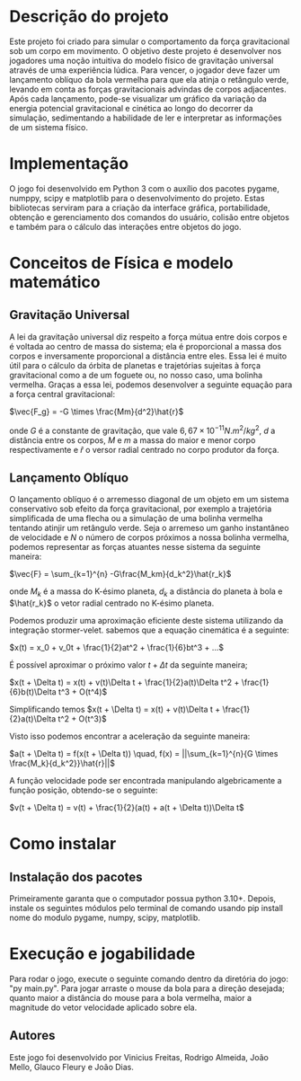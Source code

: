 # Descrição do projeto

Este projeto foi criado para simular o comportamento da força gravitacional sob um corpo em movimento. O objetivo deste projeto é desenvolver nos jogadores uma noção intuitiva do modelo físico de gravitação universal através de uma experiência lúdica. Para vencer, o jogador deve fazer um lançamento oblíquo da bola vermelha para que ela atinja o retângulo verde, levando em conta as forças gravitacionais advindas de corpos adjacentes. Após cada lançamento, pode-se visualizar um gráfico da variação da energia potencial gravitacional e cinética ao longo do decorrer da simulação, sedimentando a habilidade de ler e interpretar as informações de um sistema físico.

# Implementação

O jogo foi desenvolvido em Python 3 com o auxílio dos pacotes pygame, numppy, scipy e matplotlib para o desenvolvimento do projeto. Estas bibliotecas serviram para a criação da interface gráfica, portabilidade, obtenção e gerenciamento dos comandos do usuário, colisão entre objetos e também para o cálculo das interações entre objetos do jogo.

# Conceitos de Física e modelo matemático

## Gravitação Universal

A lei da gravitação universal diz respeito a força mútua entre dois corpos e é voltada ao centro de massa do sistema; ela é proporcional a massa dos corpos e inversamente proporcional a distância entre eles. Essa lei é muito útil para o cálculo da órbita de planetas e trajetórias sujeitas à força gravitacional como a de um foguete ou, no nosso caso, uma bolinha vermelha. Graças a essa lei, podemos desenvolver a seguinte equação para a força central gravitacional: 

$\vec{F_g} = -G \times \frac{Mm}{d^2}\hat{r}$ 

onde $G$ é a constante de gravitação, que vale $6,67\times10^{-11} N.m^2/kg^2$, $d$ a distância entre os corpos, $M$ e $m$ a massa do maior e menor corpo respectivamente e $\hat{r}$ o versor radial centrado no corpo produtor da força.

## Lançamento Oblíquo

O lançamento oblíquo é o arremesso diagonal de um objeto em um sistema conservativo sob efeito da força gravitacional, por exemplo a trajetória simplificada de uma flecha ou a simulação de uma bolinha vermelha tentando atinjir um retângulo verde. Seja o arremeso um ganho instantâneo de velocidade e $N$ o número de corpos próximos a nossa bolinha vermelha, podemos representar as forças atuantes nesse sistema da seguinte maneira:
 
$\vec{F} = \sum_{k=1}^{n} -G\frac{M_km}{d_k^2}\hat{r_k}­$ 
 
onde $M_k$ é a massa do K-ésimo planeta, $d_k$ a distância do planeta à bola e $\hat{r_k}$ o vetor radial centrado no K-ésimo planeta.

Podemos produzir uma aproximação eficiente deste sistema utilizando da integração stormer-velet.
sabemos que a equação cinemática é a seguinte: 

$x(t) = x_0 + v_0t + \frac{1}{2}at^2 + \frac{1}{6}bt^3 + ...$ 

É possível aproximar o próximo valor $t + \Delta t$ da seguinte maneira;

$x(t + \Delta t) = x(t) + v(t)\Delta t + \frac{1}{2}a(t)\Delta t^2 + \frac{1}{6}b(t)\Delta t^3 + O(t^4)$ 

Simplificando temos 
$x(t + \Delta t) = x(t) + v(t)\Delta t + \frac{1}{2}a(t)\Delta t^2 + O(t^3)$ 

Visto isso podemos encontrar a aceleração da seguinte maneira: 

$a(t + \Delta t) = f(x(t + \Delta t)) \quad, f(x) = ||\sum_{k=1}^{n}{G \times \frac{M_k}{d_k^2}}\hat{r}||$ 

A função velocidade pode ser encontrada manipulando algebricamente a função posição, obtendo-se o seguinte: 

$v(t + \Delta t) = v(t) + \frac{1}{2}(a(t) + a(t + \Delta t))\Delta t$

# Como instalar

## Instalação dos pacotes
Primeiramente garanta que o computador possua python 3.10+. Depois, instale os seguintes módulos pelo terminal de comando usando pip install nome do modulo pygame, numpy, scipy, matplotlib.

# Execução e jogabilidade

Para rodar o jogo, execute o seguinte comando dentro da diretória do jogo: "py main.py". Para jogar arraste o mouse da bola para a direção desejada; quanto maior a distância do mouse para a bola vermelha, maior a magnitude do vetor velocidade aplicado sobre ela.

## Autores

Este jogo foi desenvolvido por Vinicius Freitas, Rodrigo Almeida, João Mello, Glauco Fleury e João Dias.
